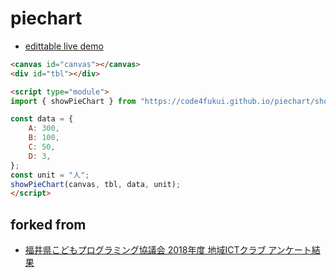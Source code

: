 # piechart

- [edittable live demo](https://ss.sabae.cc/#1065)

```html
<canvas id="canvas"></canvas>
<div id="tbl"></div>

<script type="module">
import { showPieChart } from "https://code4fukui.github.io/piechart/showPieChart.js";

const data = {
	A: 300,
	B: 100,
	C: 50,
	D: 3,
};
const unit = "人";
showPieChart(canvas, tbl, data, unit);
</script>
```

## forked from

- [福井県こどもプログラミング協議会 2018年度 地域ICTクラブ アンケート結果](https://fukuno.jig.jp/app/csv/qgraph-localict2018.html)
